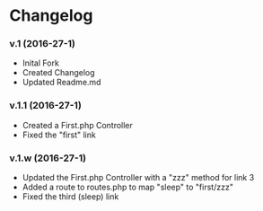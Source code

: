 # Changelog
### v.1 (2016-27-1)
* Inital Fork
* Created Changelog
* Updated Readme.md

### v.1.1 (2016-27-1)
* Created a First.php Controller
* Fixed the "first" link

### v.1.w (2016-27-1)
* Updated the First.php Controller with a "zzz" method for link 3
* Added a route to routes.php to map "sleep" to "first/zzz"
* Fixed the third (sleep) link
